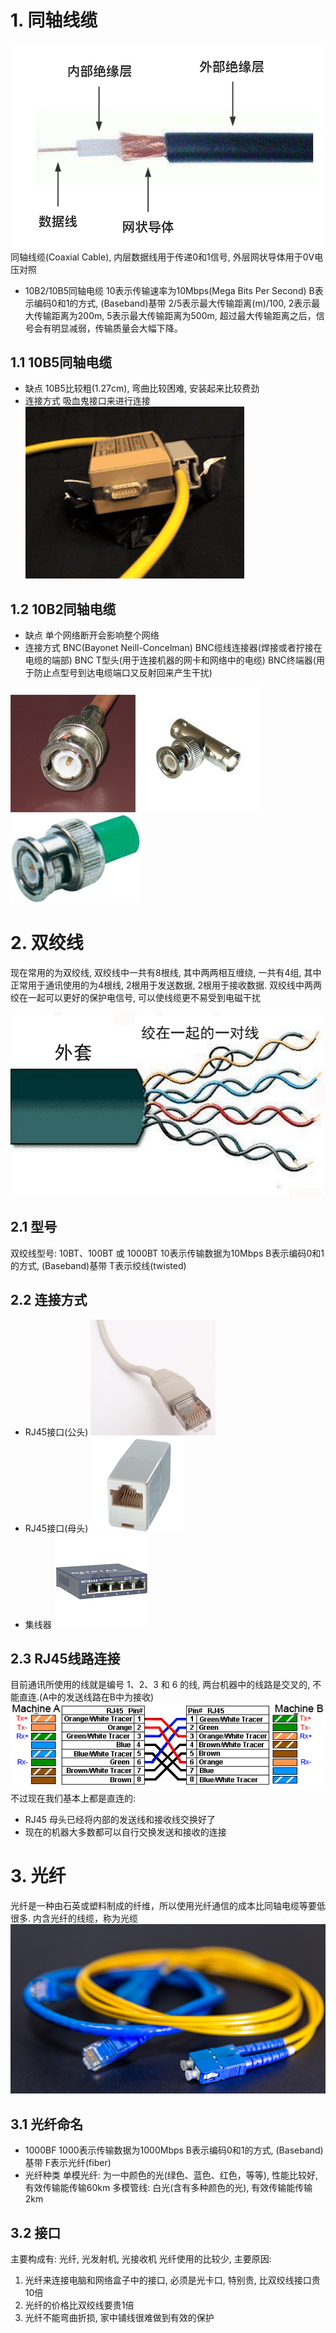 # 1. 同轴线缆
![图片描述](01-%E7%BA%BF%E7%BC%86.assets/0.5756404680686595.png)
同轴线缆(Coaxial Cable), 内层数据线用于传递0和1信号, 外层网状导体用于0V电压对照

* 10B2/10B5同轴电缆
10表示传输速率为10Mbps(Mega Bits Per Second)
B表示编码0和1的方式, (Baseband)基带
2/5表示最大传输距离(m)/100, 2表示最大传输距离为200m, 5表示最大传输距离为500m, 超过最大传输距离之后，信号会有明显减弱，传输质量会大幅下降。
## 1.1 10B5同轴电缆
* 缺点
10B5比较粗(1.27cm), 弯曲比较困难, 安装起来比较费劲
* 连接方式
吸血鬼接口来进行连接
![图片描述](01-%E7%BA%BF%E7%BC%86.assets/0.11821195778042548.png)
## 1.2 10B2同轴电缆
* 缺点
单个网络断开会影响整个网络
* 连接方式
BNC(Bayonet Neill-Concelman)
BNC缆线连接器(焊接或者拧接在电缆的端部)
 BNC T型头(用于连接机器的网卡和网络中的电缆)
 BNC终端器(用于防止点型号到达电缆端口又反射回来产生干扰)

![图片描述](01-%E7%BA%BF%E7%BC%86.assets/0.7986267154385545.png)![图片描述](01-%E7%BA%BF%E7%BC%86.assets/0.04106815468502778.png)![图片描述](01-%E7%BA%BF%E7%BC%86.assets/0.8067558918210955.png)

# 2. 双绞线

现在常用的为双绞线, 双绞线中一共有8根线, 其中两两相互缠绕, 一共有4组, 其中正常用于通讯使用的为4根线, 2根用于发送数据, 2根用于接收数据. 
 双绞线中两两绞在一起可以更好的保护电信号, 可以使线缆更不易受到电磁干扰

![图片描述](01-%E7%BA%BF%E7%BC%86.assets/0.42870535961776945.png)
## 2.1 型号
双绞线型号: 10BT、100BT 或 1000BT
 10表示传输数据为10Mbps
 B表示编码0和1的方式, (Baseband)基带
 T表示绞线(twisted)
## 2.2 连接方式
* RJ45接口(公头)
![图片描述](01-%E7%BA%BF%E7%BC%86.assets/0.1526537858706667.png)
* RJ45接口(母头)
![图片描述](01-%E7%BA%BF%E7%BC%86.assets/0.9489223362481611.png)
* 集线器
![图片描述](01-%E7%BA%BF%E7%BC%86.assets/0.12923738768609927.png)
## 2.3 RJ45线路连接
目前通讯所使用的线就是编号 1、2、3 和 6 的线, 两台机器中的线路是交叉的, 不能直连.(A中的发送线路在B中为接收)
![图片描述](01-%E7%BA%BF%E7%BC%86.assets/0.7484695992601988.png)
不过现在我们基本上都是直连的:

* RJ45 母头已经将内部的发送线和接收线交换好了
* 现在的机器大多数都可以自行交换发送和接收的连接
# 3. 光纤

光纤是一种由石英或塑料制成的纤维，所以使用光纤通信的成本比同轴电缆等要低很多. 内含光纤的线缆，称为光缆
![图片描述](01-%E7%BA%BF%E7%BC%86.assets/0.3410147508980439.png)

## 3.1 光纤命名
*  1000BF
 1000表示传输数据为1000Mbps
 B表示编码0和1的方式, (Baseband)基带
 F表示光纤(fiber)
* 光纤种类
 单模光纤: 为一中颜色的光(绿色、蓝色、红色，等等), 性能比较好, 有效传输能传输60km
 多模管线: 白光(含有多种颜色的光), 有效传输能传输2km
## 3.2 接口
主要构成有: 光纤, 光发射机, 光接收机
光纤使用的比较少, 主要原因:
 1. 光纤来连接电脑和网络盒子中的接口, 必须是光卡口, 特别贵, 比双绞线接口贵10倍
 2. 光纤的价格比双绞线要贵1倍
 3. 光纤不能弯曲折损, 家中铺线很难做到有效的保护